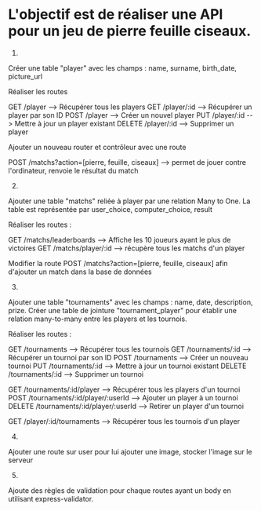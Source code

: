 # L'objectif est de réaliser une API pour un jeu de pierre feuille ciseaux.

1. 

Créer une table "player" avec les champs : name, surname, birth_date, picture_url

Réaliser les routes 

GET /player  --> Récupérer tous les players
GET /player/:id  --> Récupérer un player par son ID
POST /player  --> Créer un nouvel player
PUT /player/:id  --> Mettre à jour un player existant
DELETE /player/:id  --> Supprimer un player

Ajouter un nouveau router et contrôleur avec une route 

POST /matchs?action=[pierre, feuille, ciseaux] --> permet de jouer contre l'ordinateur, renvoie le résultat du match


2. 
Ajouter une table "matchs" reliée à player par une relation Many to One.
La table est représentée par user_choice, computer_choice, result

Réaliser les routes :

GET /matchs/leaderboards --> Affiche les 10 joueurs ayant le plus de victoires
GET /matchs/player/:id --> récupère tous les matchs d'un player

Modifier la route POST /matchs?action=[pierre, feuille, ciseaux] afin d'ajouter un match dans la base de données


3. 
Ajouter une table "tournaments" avec les champs : name, date, description, prize.
Créer une table de jointure "tournament_player" pour établir une relation many-to-many entre les players et les tournois.

Réaliser les routes :

GET /tournaments --> Récupérer tous les tournois
GET /tournaments/:id --> Récupérer un tournoi par son ID
POST /tournaments --> Créer un nouveau tournoi
PUT /tournaments/:id --> Mettre à jour un tournoi existant
DELETE /tournaments/:id --> Supprimer un tournoi

GET /tournaments/:id/player --> Récupérer tous les players d'un tournoi
POST /tournaments/:id/player/:userId --> Ajouter un player à un tournoi
DELETE /tournaments/:id/player/:userId --> Retirer un player d'un tournoi

GET /player/:id/tournaments --> Récupérer tous les tournois d'un player

4. 
Ajouter une route sur user pour lui ajouter une image, stocker l'image sur le serveur

5.
Ajoute des règles de validation pour chaque routes ayant un body en utilisant express-validator.
